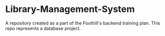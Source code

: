 # Library-Management-System
A repository created as a part of the Foothill's backend training plan. This repo represents a database project.

